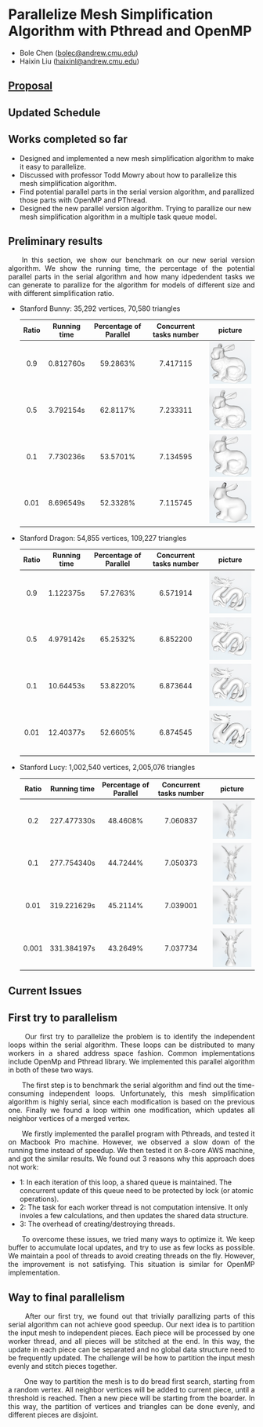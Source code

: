 # Parallelize Mesh Simplification Algorithm with Pthread and OpenMP

- Bole Chen (bolec@andrew.cmu.edu)
- Haixin Liu (haixinl@andrew.cmu.edu)

## [Proposal](./index)

## Updated Schedule

## Works completed so far
- Designed and implemented a new mesh simplification algorithm to make it easy to parallelize.
- Discussed with professor Todd Mowry about how to parallelize this mesh simplification algorithm.
- Find potential parallel parts in the serial version algorithm, and parallized those parts with OpenMP and PThread.
- Designed the new parallel version algorithm. Trying to parallize our new mesh simplification algorithm in a multiple task queue model.

## Preliminary results
<p align="justify">&emsp;&emsp;In this section, we show our benchmark on our new serial version algorithm. We show the running time, the percentage of the potential parallel parts in the serial algorithm and how many idpedendent tasks we can generate to parallize for the algorithm for models of different size and with different simplification ratio.</p>

- Stanford Bunny: 35,292 vertices, 70,580 triangles

  | Ratio | Running time | Percentage of Parallel | Concurrent tasks number | picture                 |
  | :---: | :----------: | :--------------------: | :---------------------: | :---------------------: |
  | 0.9   | 0.812760s    | 59.2863%               | 7.417115                | ![](image/Bunny0_9.png) |
  | 0.5   | 3.792154s    | 62.8117%               | 7.233311                | ![](image/Bunny0_5.png) | 
  | 0.1   | 7.730236s    | 53.5701%               | 7.134595                | ![](image/Bunny0_1.png) |
  | 0.01  | 8.696549s    | 52.3328%               | 7.115745                | ![](image/Bunny1_1.png) |
  
  
- Stanford Dragon: 54,855 vertices, 109,227 triangles

  | Ratio | Running time | Percentage of Parallel | Concurrent tasks number | picture                  |
  | :---: | :----------: | :--------------------: | :---------------------: | :----------------------: |
  | 0.9   | 1.122375s    | 57.2763%               | 6.571914                | ![](image/Dragon0_9.png) |
  | 0.5   | 4.979142s    | 65.2532%               | 6.852200                | ![](image/Dragon0_5.png) |
  | 0.1   | 10.64453s    | 53.8220%               | 6.873644                | ![](image/Dragon0_1.png) |
  | 0.01  | 12.40377s    | 52.6605%               | 6.874545                | ![](image/Dragon1_1.png) |


- Stanford Lucy: 1,002,540 vertices, 2,005,076 triangles

  | Ratio | Running time | Percentage of Parallel | Concurrent tasks number | picture                |
  | :---: | :----------: | :--------------------: | :---------------------: | :--------------------: |
  | 0.2   | 227.477330s  | 48.4608%               | 7.060837                | ![](image/Lucy0_2.png) |
  | 0.1   | 277.754340s  | 44.7244%               | 7.050373                | ![](image/Lucy0_1.png) |
  | 0.01  | 319.221629s  | 45.2114%               | 7.039001                | ![](image/Lucy1_1.png) |
  | 0.001 | 331.384197s  | 43.2649%               | 7.037734                | ![](image/Lucy2_1.png) |
  

## Current Issues

## First try to parallelism
<p align="justify">&emsp;&emsp; Our first try to parallelize the problem is to identify the independent loops within the serial algorithm. These loops can be distributed to many workers in a shared address space fashion. Common implementations include OpenMp and Pthread library. We implemented this parallel algorithm in both of these two ways.</p>
<p align="justify">&emsp;&emsp;The first step is to benchmark the serial algorithm and find out the time-consuming independent loops. Unfortunately, this mesh simplification algorithm is highly serial, since each modification is based on the previous one. Finally we found a loop within one modification, which updates all neighbor vertices of a merged vertex.</p>
<p align="justify">&emsp;&emsp;We firstly implemented the parallel program with Pthreads, and tested it on Macbook Pro machine. However, we observed a slow down of the running time instead of speedup. We then tested it on 8-core AWS machine, and got the similar results. We found out 3 reasons why this approach does not work:</p>

- 1:  In each iteration of this loop, a shared queue is maintained. The concurrent update of this queue need to be protected by lock (or atomic operations).
- 2:  The task for each worker thread is not computation intensive. It only involes a few calculations, and then updates the shared data structure.
- 3:  The overhead of creating/destroying threads.

<p align="justify">&emsp;&emsp;To overcome these issues, we tried many ways to optimize it. We keep buffer to accumulate local updates, and try to use as few locks as possible. We maintain a pool of threads to avoid creating threads on the fly. However, the improvement is not satisfying. This situation is similar for OpenMP implementation.</p>

## Way to final parallelism
<p align="justify">&emsp;&emsp; After our first try, we found out that trivially parallizing parts of this serial algorithm can not achieve good speedup. Our next idea is to partition the input mesh to independent pieces. Each piece will be processed by one worker thread, and all pieces will be stitched at the end. In this way, the update in each piece can be separated and no global data structure need to be frequently updated. The challenge will be how to partition the input mesh evenly and stitch pieces together.</p>
<p align="justify">&emsp;&emsp; One way to partition the mesh is to do bread first search, starting from a random vertex. All neighbor vertices will be added to current piece, until a threshold is reached. Then a new piece will be starting from the boarder. In this way, the partition of vertices and triangles can be done evenly, and different pieces are disjoint.</p>
<p align="justify">&emsp;&emsp; </p>
